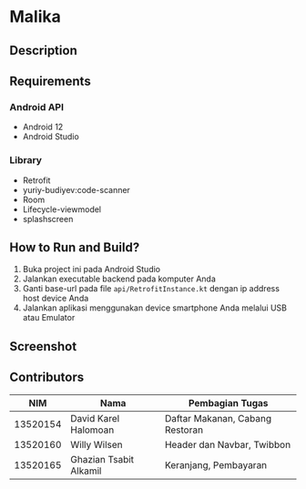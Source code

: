 # Malika

## Description



## Requirements

### Android API

- Android 12
- Android Studio

### Library

- Retrofit
- yuriy-budiyev:code-scanner
- Room
- Lifecycle-viewmodel
- splashscreen

## How to Run and Build?

1. Buka project ini pada Android Studio
2. Jalankan executable backend pada komputer Anda
3. Ganti base-url pada file ``` api/RetrofitInstance.kt ``` dengan ip address host device Anda
4. Jalankan aplikasi menggunakan device smartphone Anda melalui USB atau Emulator

## Screenshot

## Contributors
| NIM  | Nama | Pembagian Tugas |
| --- | --- | --- |
| 13520154 | David Karel Halomoan | Daftar Makanan, Cabang Restoran |
| 13520160 | Willy Wilsen | Header dan Navbar, Twibbon |
| 13520165 | Ghazian Tsabit Alkamil | Keranjang, Pembayaran |